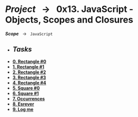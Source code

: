 # ***Project*** &nbsp; → &nbsp; **0x13. JavaScript - Objects, Scopes and Closures** <br />
***Scope*** &nbsp; → &nbsp; ` JavaScript ` <br />

* ## ***Tasks***
* **[0. Rectangle #0](./0-rectangle.js)**
* **[1. Rectangle #1](./1-rectangle.js)**
* **[2. Rectangle #2](./2-rectangle.js)**
* **[3. Rectangle #3](./3-rectangle.js)**
* **[4. Rectangle #4](./4-rectangle.js)**
* **[5. Square #0](./5-square.js)**
* **[6. Square #1](./6-square.js)**
* **[7. Occurrences](./7-occurrences.js)**
* **[8. Esrever](./8-esrever.js)**
* **[9. Log me](./9-logme.js)**
